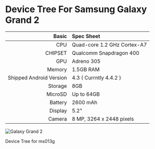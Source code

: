 Device Tree For Samsung Galaxy Grand 2
===================================== 

Basic   | Spec Sheet
-------:|:-------------------------
CPU     | Quad-core 1.2 GHz Cortex-A7
CHIPSET | Qualcomm Snapdragon 400
GPU     | Adreno 305
Memory  | 1.5GB RAM
Shipped Android Version | 4.3 ( Currntly 4.4.2 )
Storage | 8GB
MicroSD | Up to 64GB
Battery | 2600 mAh
Display | 5.2"
Camera  | 8 MP, 3264 x 2448 pixels


![Galaxy Grand 2](http://cdn1.xda-developers.com/devdb/deviceForum/screenshots/2820/20140223T030741.jpg "Galaxy Grand 2")

Device Tree for ms013g
